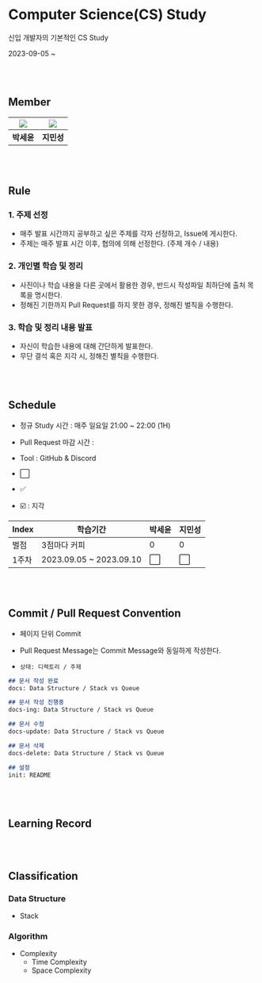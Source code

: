 # Computer Science(CS) Study
신입 개발자의 기본적인 CS Study

2023-09-05 ~ 

<br><br>

## Member

|[![](https://github.com/ParkSeYun98.png?width=200px)](https://github.com/ParkSeYun98)|[![](https://github.com/minsung37.png?width=200px)](https://github.com/minsung37)|
|:---:|:---:|
| **박세윤** | **지민성** |

<br><br>

## Rule

### 1. 주제 선정
- 매주 발표 시간까지 공부하고 싶은 주제를 각자 선정하고, Issue에 게시한다.
- 주제는 매주 발표 시간 이후, 협의에 의해 선정한다. (주제 개수 / 내용)
  
### 2. 개인별 학습 및 정리
- 사진이나 학습 내용을 다른 곳에서 활용한 경우, 반드시 작성파일 최하단에 출처 목록을 명시한다.
- 정해진 기한까지 Pull Request를 하지 못한 경우, 정해진 벌칙을 수행한다.

### 3. 학습 및 정리 내용 발표
- 자신이 학습한 내용에 대해 간단하게 발표한다.
- 무단 결석 혹은 지각 시, 정해진 별칙을 수행한다.

<br><br>

## Schedule

- 정규 Study 시간 : 매주 일요일 21:00 ~ 22:00 (1H)

- Pull Request 마감 시간 : 

- Tool : GitHub & Discord

- :white_large_square: 
- :white_check_mark: 
- ☑️ : 지각

|Index|학습기간|박세윤|지민성|
| ------ | ------ | ------ | ------ |
| 벌점 | 3점마다 커피 | 0 | 0 |
| 1주차 | 2023.09.05 ~ 2023.09.10 |:white_large_square: |:white_large_square:|

<br><br>

## Commit / Pull Request Convention

- 페이지 단위 Commit
 
- Pull Request Message는 Commit Message와 동일하게 작성한다.

- `상태: 디렉토리 / 주제`

```md
## 문서 작성 완료
docs: Data Structure / Stack vs Queue

## 문서 작성 진행중
docs-ing: Data Structure / Stack vs Queue

## 문서 수정
docs-update: Data Structure / Stack vs Queue

## 문서 삭제
docs-delete: Data Structure / Stack vs Queue

## 설정
init: README
```

<br><br>

## Learning Record

<br><br>

## Classification

### Data Structure
- Stack

### Algorithm
- Complexity
  - Time Complexity
  - Space Complexity 

<br><br>
